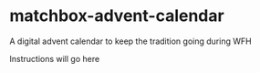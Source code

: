 # matchbox-advent-calendar
A digital advent calendar to keep the tradition going during WFH

Instructions will go here
